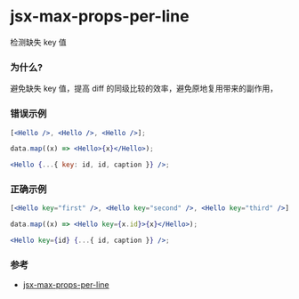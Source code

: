 # jsx-max-props-per-line

检测缺失 key 值

### 为什么?

避免缺失 key 值，提高 diff 的同级比较的效率，避免原地复用带来的副作用，

### 错误示例

```jsx
[<Hello />, <Hello />, <Hello />];

data.map((x) => <Hello>{x}</Hello>);

<Hello {...{ key: id, id, caption }} />;
```

### 正确示例

```jsx
[<Hello key="first" />, <Hello key="second" />, <Hello key="third" />];

data.map((x) => <Hello key={x.id}>{x}</Hello>);

<Hello key={id} {...{ id, caption }} />;
```

### 参考

- [jsx-max-props-per-line](https://github.com/jsx-eslint/eslint-plugin-react/blob/c42b624d0fb9ad647583a775ab9751091eec066f/docs/rules/jsx-max-props-per-line)
